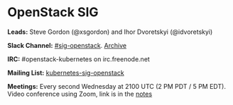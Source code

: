 # OpenStack SIG

**Leads:** Steve Gordon (@xsgordon) and Ihor Dvoretskyi (@idvoretskyi)

**Slack Channel:** [#sig-openstack](https://kubernetes.slack.com/messages/sig-openstack/).  [Archive](http://kubernetes.slackarchive.io/sig-openstack/)

**IRC:** #openstack-kubernetes on irc.freenode.net

**Mailing List:** [kubernetes-sig-openstack](https://groups.google.com/forum/#!forum/kubernetes-sig-openstack)

**Meetings:** Every second Wednesday at 2100 UTC (2 PM PDT / 5 PM EDT). Video conference using Zoom, link is in the [notes](https://docs.google.com/document/d/1iAQ3LSF_Ky6uZdFtEZPD_8i6HXeFxIeW4XtGcUJtPyU/edit#
)
